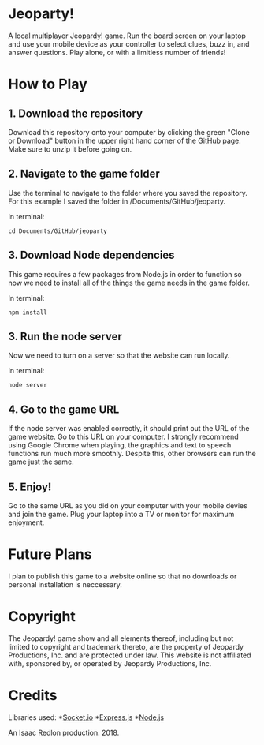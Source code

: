 # Jeoparty!
A local multiplayer Jeopardy! game. Run the board screen on your laptop and use your mobile device as your controller to select clues, buzz in, and answer questions. Play alone, or with a limitless number of friends!

# How to Play

## 1. Download the repository
Download this repository onto your computer by clicking the green
"Clone or Download" button in the upper right hand corner of the GitHub page.
Make sure to unzip it before going on.

## 2. Navigate to the game folder
Use the terminal to navigate to the folder where you saved the repository. For
this example I saved the folder in /Documents/GitHub/jeoparty.

In terminal:
```
cd Documents/GitHub/jeoparty
```

## 3. Download Node dependencies
This game requires a few packages from Node.js in order to function so now we
need to install all of the things the game needs in the game folder.

In terminal:
```
npm install
```

## 3. Run the node server
Now we need to turn on a server so that the website can run locally.

In terminal:
```
node server
```

## 4. Go to the game URL
If the node server was enabled correctly, it should print out the URL of the
game website. Go to this URL on your computer. I strongly recommend using Google
Chrome when playing, the graphics and text to speech functions run much more
smoothly. Despite this, other browsers can run the game just the same.

## 5. Enjoy!
Go to the same URL as you did on your computer with your mobile devies and join the game. Plug your laptop into a TV or monitor for maximum enjoyment.

# Future Plans
I plan to publish this game to a website online so that no downloads or personal installation is neccessary.

# Copyright
The Jeopardy! game show and all elements thereof, including but not limited to copyright and trademark thereto, are the property of Jeopardy Productions, Inc. and are protected under law. This website is not affiliated with, sponsored by, or operated by Jeopardy Productions, Inc.

# Credits
Libraries used:
*[Socket.io](https://www.socket.io)
*[Express.js](https://www.expressjs.com)
*[Node.js](https://www.nodejs.com)

An Isaac Redlon production. 2018.
